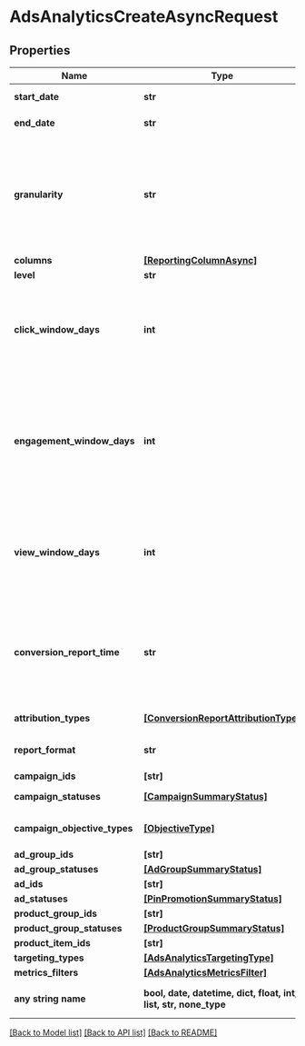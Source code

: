 # AdsAnalyticsCreateAsyncRequest


## Properties
Name | Type | Description | Notes
------------ | ------------- | ------------- | -------------
**start_date** | **str** | Metric report start date (UTC). Format: YYYY-MM-DD | 
**end_date** | **str** | Metric report end date (UTC). Format: YYYY-MM-DD | 
**granularity** | **str** | TOTAL - metrics are aggregated over the specified date range.&lt;br&gt; DAY - metrics are broken down daily.&lt;br&gt; HOUR - metrics are broken down hourly.&lt;br&gt;WEEKLY - metrics are broken down weekly.&lt;br&gt;MONTHLY - metrics are broken down monthly | 
**columns** | [**[ReportingColumnAsync]**](ReportingColumnAsync.md) | Metric and entity columns | 
**level** | **str** | Level of the report | 
**click_window_days** | **int** | Number of days to use as the conversion attribution window for a pin click action. Applies to Pinterest Tag conversion metrics. Prior conversion tags use their defined attribution windows. If not specified, defaults to &#x60;30&#x60; days. | [optional]  if omitted the server will use the default value of 30
**engagement_window_days** | **int** | Number of days to use as the conversion attribution window for an engagement action. Engagements include saves, closeups, link clicks, and carousel card swipes. Applies to Pinterest Tag conversion metrics. Prior conversion tags use their defined attribution windows. If not specified, defaults to &#x60;30&#x60; days. | [optional]  if omitted the server will use the default value of 30
**view_window_days** | **int** | Number of days to use as the conversion attribution window for a view action. Applies to Pinterest Tag conversion metrics. Prior conversion tags use their defined attribution windows. If not specified, defaults to &#x60;1&#x60; day. | [optional]  if omitted the server will use the default value of 1
**conversion_report_time** | **str** | The date by which the conversion metrics returned from this endpoint will be reported. There are two dates associated with a conversion event: the date that the user interacted with the ad, and the date that the user completed a conversion event. | [optional]  if omitted the server will use the default value of "TIME_OF_AD_ACTION"
**attribution_types** | [**[ConversionReportAttributionType]**](ConversionReportAttributionType.md) | List of types of attribution for the conversion report | [optional] 
**report_format** | **str** | Specification for formatting report data | [optional]  if omitted the server will use the default value of "JSON"
**campaign_ids** | **[str]** | List of campaign ids | [optional] 
**campaign_statuses** | [**[CampaignSummaryStatus]**](CampaignSummaryStatus.md) | List of status values for filtering | [optional] 
**campaign_objective_types** | [**[ObjectiveType]**](ObjectiveType.md) | List of values for filtering. [\&quot;WEB_SESSIONS\&quot;] in BETA. | [optional] 
**ad_group_ids** | **[str]** | List of ad group ids | [optional] 
**ad_group_statuses** | [**[AdGroupSummaryStatus]**](AdGroupSummaryStatus.md) | List of values for filtering | [optional] 
**ad_ids** | **[str]** | List of ad ids | [optional] 
**ad_statuses** | [**[PinPromotionSummaryStatus]**](PinPromotionSummaryStatus.md) | List of values for filtering | [optional] 
**product_group_ids** | **[str]** | List of product group ids | [optional] 
**product_group_statuses** | [**[ProductGroupSummaryStatus]**](ProductGroupSummaryStatus.md) | List of values for filtering | [optional] 
**product_item_ids** | **[str]** | List of product item ids | [optional] 
**targeting_types** | [**[AdsAnalyticsTargetingType]**](AdsAnalyticsTargetingType.md) | List of targeting types | [optional] 
**metrics_filters** | [**[AdsAnalyticsMetricsFilter]**](AdsAnalyticsMetricsFilter.md) | List of metrics filters | [optional] 
**any string name** | **bool, date, datetime, dict, float, int, list, str, none_type** | any string name can be used but the value must be the correct type | [optional]

[[Back to Model list]](../README.md#documentation-for-models) [[Back to API list]](../README.md#documentation-for-api-endpoints) [[Back to README]](../README.md)


